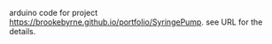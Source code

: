 arduino code for project https://brookebyrne.github.io/portfolio/SyringePump. see URL for the details.

